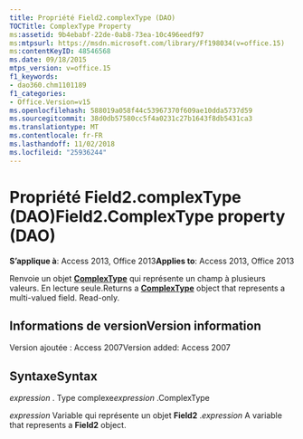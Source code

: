 ```yaml
---
title: Propriété Field2.complexType (DAO)
TOCTitle: ComplexType Property
ms:assetid: 9b4ebabf-22de-0ab8-73ea-10c496eedf97
ms:mtpsurl: https://msdn.microsoft.com/library/Ff198034(v=office.15)
ms:contentKeyID: 48546568
ms.date: 09/18/2015
mtps_version: v=office.15
f1_keywords:
- dao360.chm1101189
f1_categories:
- Office.Version=v15
ms.openlocfilehash: 588019a058f44c53967370f609ae10dda5737d59
ms.sourcegitcommit: 38d0db57580cc5f4a0231c27b1643f8db5431ca3
ms.translationtype: MT
ms.contentlocale: fr-FR
ms.lasthandoff: 11/02/2018
ms.locfileid: "25936244"
---
```

# <a name="field2complextype-property-dao"></a><span data-ttu-id="f3515-102">Propriété Field2.complexType (DAO)</span><span class="sxs-lookup"><span data-stu-id="f3515-102">Field2.ComplexType property (DAO)</span></span>


<span data-ttu-id="f3515-103">**S’applique à**: Access 2013, Office 2013</span><span class="sxs-lookup"><span data-stu-id="f3515-103">**Applies to**: Access 2013, Office 2013</span></span>

<span data-ttu-id="f3515-p101">Renvoie un objet **[ComplexType](complextype-object-dao.md)** qui représente un champ à plusieurs valeurs. En lecture seule.</span><span class="sxs-lookup"><span data-stu-id="f3515-p101">Returns a **[ComplexType](complextype-object-dao.md)** object that represents a multi-valued field. Read-only.</span></span>

## <a name="version-information"></a><span data-ttu-id="f3515-106">Informations de version</span><span class="sxs-lookup"><span data-stu-id="f3515-106">Version information</span></span>

<span data-ttu-id="f3515-107">Version ajoutée : Access 2007</span><span class="sxs-lookup"><span data-stu-id="f3515-107">Version added: Access 2007</span></span>

## <a name="syntax"></a><span data-ttu-id="f3515-108">Syntaxe</span><span class="sxs-lookup"><span data-stu-id="f3515-108">Syntax</span></span>

<span data-ttu-id="f3515-109">*expression* . Type complexe</span><span class="sxs-lookup"><span data-stu-id="f3515-109">*expression* .ComplexType</span></span>

<span data-ttu-id="f3515-110">*expression* Variable qui représente un objet **Field2** .</span><span class="sxs-lookup"><span data-stu-id="f3515-110">*expression* A variable that represents a **Field2** object.</span></span>

